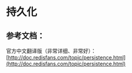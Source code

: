 # 持久化

## 参考文档：

官方中文翻译版（非常详细、非常好）：[http://doc.redisfans.com/topic/persistence.html](http://doc.redisfans.com/topic/persistence.html)

